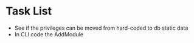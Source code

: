 # Task List

* See if the privileges can be moved from hard-coded to db static data
* In CLI code the AddModule
